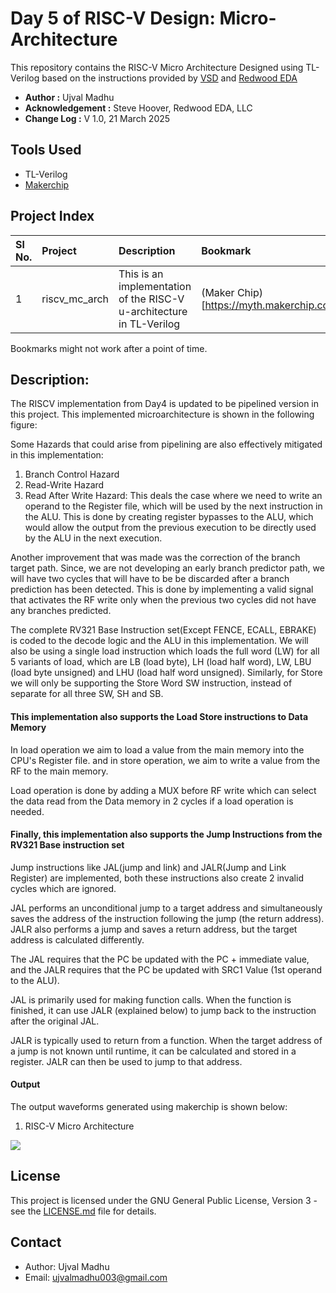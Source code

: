# Day 5 of RISC-V Design: Micro-Architecture

This repository contains the RISC-V Micro Architecture Designed using TL-Verilog based on the
instructions provided by [VSD](https://vlsisystemdesign.com) and [Redwood EDA](https://www.redwoodeda.com)


- **Author :** Ujval Madhu
- **Acknowledgement :** Steve Hoover, Redwood EDA, LLC
- **Change Log :**  V 1.0, 21 March 2025


## Tools Used
- TL-Verilog
- [Makerchip](https://www.makerchip.com)

## Project Index


|  Sl No. | Project| Description| Bookmark |
|:-------|:-------|:-----------|:----------|
| 1 | riscv_mc_arch| This is an implementation of the RISC-V u-architecture in TL-Verilog | (Maker Chip)[https://myth.makerchip.com/sandbox/0jRfjh1Qk/0Q1hkxL] |

Bookmarks might not work after a point of time.


## Description:

The RISCV implementation from Day4 is updated to be pipelined version in this project. This implemented microarchitecture is shown in the following figure:



Some Hazards that could arise from pipelining are also effectively mitigated in this implementation:
1. Branch Control Hazard
2. Read-Write Hazard
3. Read After Write Hazard: This deals the case where we need to write an operand to the Register file, which will be used by the next instruction in the ALU. This is done by creating register bypasses to the ALU, which would allow the output from the previous execution to be directly used by the ALU in the next execution.

Another improvement that was made was the correction of the branch target path. Since, we are not developing an early branch predictor path, we will have two cycles that will have to be be discarded after a branch prediction has been detected. This is done by implementing a valid signal that activates the RF write only when the previous two cycles did not have any branches predicted.

The complete RV321 Base Instruction set(Except FENCE, ECALL, EBRAKE) is coded to the decode logic and the ALU in this implementation.
We will also be using a single load instruction which loads the full word (LW) for all 5 variants of load, which are LB (load byte), LH (load half word), LW, LBU (load byte unsigned) and LHU (load half word unsigned).
Similarly, for Store we will only be supporting the Store Word SW instruction, instead of separate for all three SW, SH and SB.

#### This implementation also supports the Load Store instructions to Data Memory

In load operation we aim to load a value from the main memory into the CPU's Register file. and in store operation, we aim to write a value from the RF to the main memory.

Load operation is done by adding a MUX before RF write which can select the data read from the Data memory in 2 cycles if a load operation is needed.

#### Finally, this implementation also supports the Jump Instructions from the RV321 Base instruction set
Jump instructions like JAL(jump and link) and JALR(Jump and Link Register) are implemented, both these instructions also create 2 invalid cycles which are ignored.

JAL performs an unconditional jump to a target address and simultaneously saves the address of the instruction following the jump (the return address). JALR also performs a jump and saves a return address, but the target address is calculated differently.

The JAL requires that the PC be updated with the PC + immediate value, and the JALR requires that the PC be updated with SRC1 Value (1st operand to the ALU).

JAL is primarily used for making function calls. When the function is finished, it can use JALR (explained below) to jump back to the instruction after the original JAL.

JALR is typically used to return from a function. When the target address of a jump is not known until runtime, it can be calculated and stored in a register. JALR can then be used to jump to that address.


#### Output

The output waveforms generated using makerchip is shown below:


1. RISC-V Micro Architecture
<p>
    <img = src = "./Figures/cb_calc_waveform.PNG">
</p>


## License

This project is licensed under the GNU General Public License, Version 3 - see the [LICENSE.md](../LICENSE.md) file for details.

## Contact

- Author: Ujval Madhu
- Email: ujvalmadhu003@gmail.com